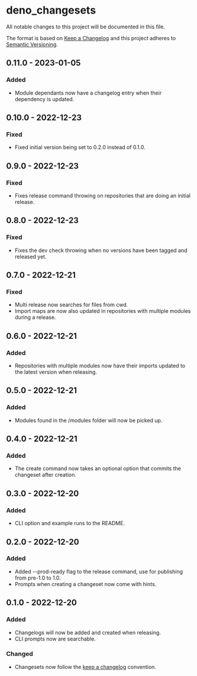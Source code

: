 # deno_changesets

All notable changes to this project will be documented in this file.

The format is based on [Keep a Changelog](http://keepachangelog.com/) and this
project adheres to [Semantic Versioning](http://semver.org/).

## 0.11.0 - 2023-01-05

### Added

- Module dependants now have a changelog entry when their dependency is updated.

## 0.10.0 - 2022-12-23

### Fixed

- Fixed initial version being set to 0.2.0 instead of 0.1.0.

## 0.9.0 - 2022-12-23

### Fixed

- Fixes release command throwing on repositories that are doing an initial
  release.

## 0.8.0 - 2022-12-23

### Fixed

- Fixes the dev check throwing when no versions have been tagged and released
  yet.

## 0.7.0 - 2022-12-21

### Fixed

- Multi release now searches for files from cwd.
- Import maps are now also updated in repositories with multiple modules during
  a release.

## 0.6.0 - 2022-12-21

### Added

- Repositories with multiple modules now have their imports updated to the
  latest version when releasing.

## 0.5.0 - 2022-12-21

### Added

- Modules found in the /modules folder will now be picked up.

## 0.4.0 - 2022-12-21

### Added

- The create command now takes an optional option that commits the changeset
  after creation.

## 0.3.0 - 2022-12-20

### Added

- CLI option and example runs to the README.

## 0.2.0 - 2022-12-20

### Added

- Added --prod-ready flag to the release command, use for publishing from
  pre-1.0 to 1.0.
- Prompts when creating a changeset now come with hints.

## 0.1.0 - 2022-12-20

### Added

- Changelogs will now be added and created when releasing.
- CLI prompts now are searchable.

### Changed

- Changesets now follow the [keep a changelog](https://keepachangelog.com)
  convention.
